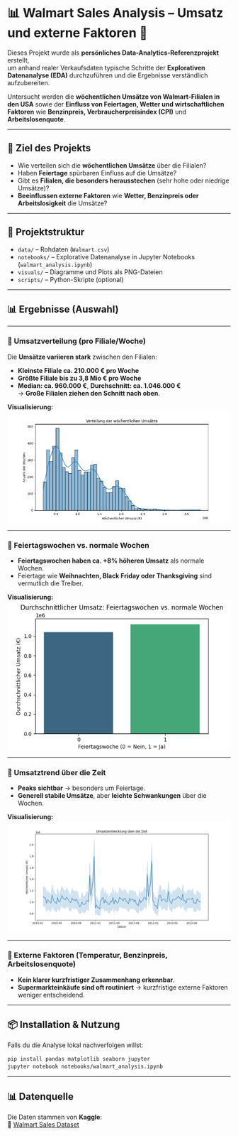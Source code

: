 
# 📊 Walmart Sales Analysis – Umsatz und externe Faktoren 🛒

Dieses Projekt wurde als **persönliches Data-Analytics-Referenzprojekt** erstellt,  
um anhand realer Verkaufsdaten typische Schritte der **Explorativen Datenanalyse (EDA)** durchzuführen und die Ergebnisse verständlich aufzubereiten.

Untersucht werden die **wöchentlichen Umsätze von Walmart-Filialen in den USA** sowie der **Einfluss von Feiertagen, Wetter und wirtschaftlichen Faktoren** wie **Benzinpreis, Verbraucherpreisindex (CPI)** und **Arbeitslosenquote**.

---

## 🚀 Ziel des Projekts
- Wie verteilen sich die **wöchentlichen Umsätze** über die Filialen?
- Haben **Feiertage** spürbaren Einfluss auf die Umsätze?
- Gibt es **Filialen, die besonders herausstechen** (sehr hohe oder niedrige Umsätze)?
- **Beeinflussen externe Faktoren** wie **Wetter, Benzinpreis oder Arbeitslosigkeit** die Umsätze?

---

## 📂 Projektstruktur
- `data/` – Rohdaten (`Walmart.csv`)
- `notebooks/` – Explorative Datenanalyse in Jupyter Notebooks (`walmart_analysis.ipynb`)
- `visuals/` – Diagramme und Plots als PNG-Dateien
- `scripts/` – Python-Skripte (optional)

---

## 📊 Ergebnisse (Auswahl)

---

### 🔸 Umsatzverteilung (pro Filiale/Woche)
Die **Umsätze variieren stark** zwischen den Filialen:
- **Kleinste Filiale ca. 210.000 € pro Woche**
- **Größte Filiale bis zu 3,8 Mio € pro Woche**
- **Median: ca. 960.000 €**, **Durchschnitt: ca. 1.046.000 €**  
  → **Große Filialen ziehen den Schnitt nach oben**.

**Visualisierung:**  
![Umsatzverteilung](visuals/umsatzverteilung.png)

---

### 🔸 Feiertagswochen vs. normale Wochen
- **Feiertagswochen haben ca. +8% höheren Umsatz** als normale Wochen.
- Feiertage wie **Weihnachten, Black Friday oder Thanksgiving** sind vermutlich die Treiber.

**Visualisierung:**  
![Feiertagsvergleich](visuals/feiertage_vs_normal.png)

---

### 🔸 Umsatztrend über die Zeit
- **Peaks sichtbar** → besonders um Feiertage.
- **Generell stabile Umsätze**, aber **leichte Schwankungen** über die Wochen.

**Visualisierung:**  
![Umsatztrend](visuals/umsatz_trend.png)

---

### 🔸 Externe Faktoren (Temperatur, Benzinpreis, Arbeitslosenquote)
- **Kein klarer kurzfristiger Zusammenhang erkennbar**.
- **Supermarkteinkäufe sind oft routiniert** → kurzfristige externe Faktoren weniger entscheidend.

---

## 📦 Installation & Nutzung
Falls du die Analyse lokal nachverfolgen willst:

```bash
pip install pandas matplotlib seaborn jupyter
jupyter notebook notebooks/walmart_analysis.ipynb
```

---

## 📊 Datenquelle
Die Daten stammen von **Kaggle**:  
🔗 [Walmart Sales Dataset](https://www.kaggle.com/datasets/yasserh/walmart-dataset)
